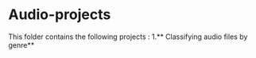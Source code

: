 # Audio-projects
This folder contains the following projects : 
1.** Classifying audio files by genre**
